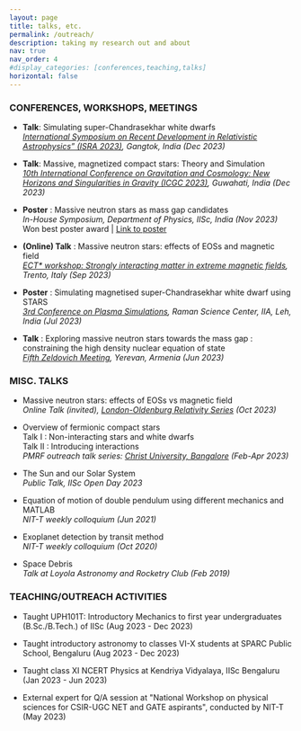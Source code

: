 ```yaml
---
layout: page
title: talks, etc.
permalink: /outreach/
description: taking my research out and about
nav: true
nav_order: 4
#display_categories: [conferences,teaching,talks]
horizontal: false
---
```


### CONFERENCES, WORKSHOPS, MEETINGS

- **Talk**: Simulating super-Chandrasekhar white dwarfs \
*[International Symposium on Recent Development in Relativistic Astrophysics” (ISRA 2023)](https://srmus.ac.in/ISRA2023), Gangtok, India (Dec 2023)*

- **Talk**: Massive, magnetized compact stars: Theory and Simulation \
*[10th International Conference on Gravitation and Cosmology: New Horizons and Singularities in Gravity (ICGC 2023)](https://indico.cern.ch/event/1268737/contributions/5629408/), Guwahati, India (Dec 2023)*

- **Poster** : Massive neutron stars as mass gap candidates\
*In-House Symposium, Department of Physics, IISc, India (Nov 2023)* \
Won best poster award | [Link to poster](../assets/pdf/Inhouse_Nov2023.pdf)

- **(Online) Talk** : Massive neutron stars: effects of EOSs and magnetic field \
*[ECT* workshop: Strongly interacting matter in extreme magnetic fields](https://indico.ectstar.eu/event/180/contributions/4192/), Trento, Italy (Sep 2023)*

- **Poster** : Simulating magnetised super-Chandrasekhar white dwarf using STARS \
*[3rd Conference on Plasma Simulations](https://www.ipr.res.in/CPS/CPS-2022/), Raman Science Center, IIA, Leh, India (Jul 2023)*

- **Talk** : Exploring massive neutron stars towards the mass gap : constraining the high density nuclear equation of state \
*[Fifth Zeldovich Meeting](https://indico.icranet.org/event/6/contributions/1417/), Yerevan, Armenia (Jun 2023)*



### MISC. TALKS

- Massive neutron stars: effects of EOSs vs magnetic field \
*Online Talk (invited), [London-Oldenburg Relativity Series](https://www.ucl.ac.uk/~ucahbha/london_oldenburg_relativity.html#:~:text=The%20aim%20of%20the%20London,the%20University%20of%20Oldenburg%2C%20Germany.) (Oct 2023)*

- Overview of fermionic compact stars \
Talk I : Non-interacting stars and white dwarfs\
Talk II : Introducing interactions \
*PMRF outreach talk series: [Christ University, Bangalore](https://christuniversity.in/uploads/event/Zenia_WC_flyer_20230222045740.pdf) (Feb-Apr 2023)*

- The Sun and our Solar System \
*Public Talk, IISc Open Day 2023*

- Equation of motion of double pendulum using different mechanics and MATLAB  \
*NIT-T weekly colloquium (Jun 2021)*

- Exoplanet detection by transit method \
*NIT-T weekly colloquium (Oct 2020)*

- Space Debris \
*Talk at Loyola Astronomy and Rocketry Club (Feb 2019)*



### TEACHING/OUTREACH ACTIVITIES

- Taught UPH101T: Introductory Mechanics to first year undergraduates (B.Sc./B.Tech.) of IISc (Aug 2023 - Dec 2023)

- Taught introductory astronomy to classes VI-X students at SPARC Public School, Bengaluru (Aug 2023 - Dec 2023)

- Taught class XI NCERT Physics at Kendriya Vidyalaya, IISc Bengaluru (Jan 2023 - Jun 2023)

- External expert for Q/A session at "National Workshop on physical sciences for CSIR-UGC NET and GATE aspirants", conducted by NIT-T (May 2023)